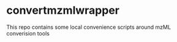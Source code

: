 # convertmzmlwrapper
This repo contains some local convenience scripts around mzML converision tools
